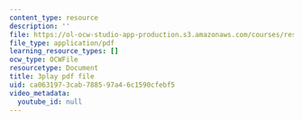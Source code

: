 ```yaml
---
content_type: resource
description: ''
file: https://ol-ocw-studio-app-production.s3.amazonaws.com/courses/res-9-003-brains-minds-and-machines-summer-course-summer-2015/ca0631973cab788597a46c1590cfebf5_2304740.pdf
file_type: application/pdf
learning_resource_types: []
ocw_type: OCWFile
resourcetype: Document
title: 3play pdf file
uid: ca063197-3cab-7885-97a4-6c1590cfebf5
video_metadata:
  youtube_id: null
---
```

